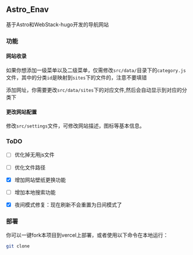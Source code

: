 
## Astro_Enav

基于Astro和WebStack-hugo开发的导航网站

### 功能

#### 网站收录

如果你想添加一级菜单以及二级菜单，仅需修改`src/data/`目录下的`category.js`文件，其中的分类`id`是映射到`sites`下的文件的，注意不要填错

添加网址，你需要更改`src/data/sites`下的对应文件,然后会自动显示到对应的分类下

#### 更改网站配置

修改`src/settings`文件，可修改网站描述，图标等基本信息。

### ToDO

- [ ] 优化掉无用js文件

- [ ] 优化文件路径

- [x] 增加网站壁纸更换功能

- [ ] 增加本地搜索功能

- [x] 夜间模式修复：现在刷新不会重置为日间模式了

### 部署

你可以一键fork本项目到vercel上部署，或者使用以下命令在本地运行：

```bash
git clone
```


